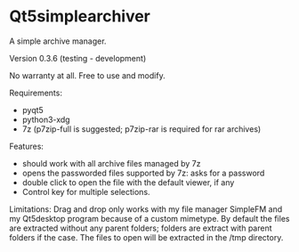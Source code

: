 # Qt5simplearchiver
A simple archive manager.

Version 0.3.6 (testing - development)

No warranty at all. Free to use and modify.

Requirements:
- pyqt5
- python3-xdg
- 7z (p7zip-full is suggested; p7zip-rar is required for rar archives)

Features:
- should work with all archive files managed by 7z
- opens the passworded files supported by 7z: asks for a password
- double click to open the file with the default viewer, if any
- Control key for multiple selections.

Limitations: Drag and drop only works with my file manager SimpleFM and my Qt5desktop program because of a custom mimetype. By default the files are extracted without any parent folders; folders are extract with parent folders if the case. The files to open will be extracted in the /tmp directory.
